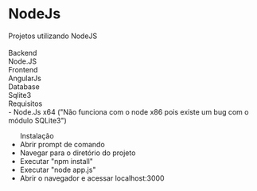 # NodeJs</br>
Projetos utilizando NodeJS</br></br>
Backend</br>
    Node.JS</br>
Frontend</br>
    AngularJs</br>
Database</br>
    Sqlite3</br>
Requisitos </br>
    - Node.Js x64 ("Não funciona com o node x86 pois existe um bug com o módulo SQLite3")</br>
<ul>Instalação
    <li>Abrir prompt de comando</li>
    <li>Navegar para o diretório do projeto</li>
    <li>Executar "npm install"</li>
    <li>Executar "node app.js"</li>
    <li>Abrir o navegador e acessar localhost:3000</li>
</ul>
